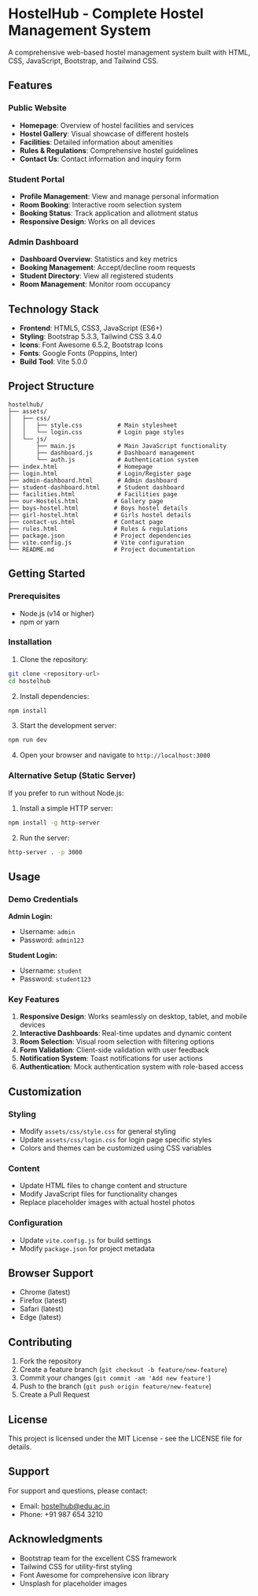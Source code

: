 # HostelHub - Complete Hostel Management System

A comprehensive web-based hostel management system built with HTML, CSS, JavaScript, Bootstrap, and Tailwind CSS.

## Features

### Public Website
- **Homepage**: Overview of hostel facilities and services
- **Hostel Gallery**: Visual showcase of different hostels
- **Facilities**: Detailed information about amenities
- **Rules & Regulations**: Comprehensive hostel guidelines
- **Contact Us**: Contact information and inquiry form

### Student Portal
- **Profile Management**: View and manage personal information
- **Room Booking**: Interactive room selection system
- **Booking Status**: Track application and allotment status
- **Responsive Design**: Works on all devices

### Admin Dashboard
- **Dashboard Overview**: Statistics and key metrics
- **Booking Management**: Accept/decline room requests
- **Student Directory**: View all registered students
- **Room Management**: Monitor room occupancy

## Technology Stack

- **Frontend**: HTML5, CSS3, JavaScript (ES6+)
- **Styling**: Bootstrap 5.3.3, Tailwind CSS 3.4.0
- **Icons**: Font Awesome 6.5.2, Bootstrap Icons
- **Fonts**: Google Fonts (Poppins, Inter)
- **Build Tool**: Vite 5.0.0

## Project Structure

```
hostelhub/
├── assets/
│   ├── css/
│   │   ├── style.css          # Main stylesheet
│   │   └── login.css          # Login page styles
│   └── js/
│       ├── main.js            # Main JavaScript functionality
│       ├── dashboard.js       # Dashboard management
│       └── auth.js            # Authentication system
├── index.html                 # Homepage
├── login.html                 # Login/Register page
├── admin-dashboard.html       # Admin dashboard
├── student-dashboard.html     # Student dashboard
├── facilities.html            # Facilities page
├── our-Hostels.html          # Gallery page
├── boys-hostel.html          # Boys hostel details
├── girl-hostel.html          # Girls hostel details
├── contact-us.html           # Contact page
├── rules.html                # Rules & regulations
├── package.json              # Project dependencies
├── vite.config.js            # Vite configuration
└── README.md                 # Project documentation
```

## Getting Started

### Prerequisites
- Node.js (v14 or higher)
- npm or yarn

### Installation

1. Clone the repository:
```bash
git clone <repository-url>
cd hostelhub
```

2. Install dependencies:
```bash
npm install
```

3. Start the development server:
```bash
npm run dev
```

4. Open your browser and navigate to `http://localhost:3000`

### Alternative Setup (Static Server)

If you prefer to run without Node.js:

1. Install a simple HTTP server:
```bash
npm install -g http-server
```

2. Run the server:
```bash
http-server . -p 3000
```

## Usage

### Demo Credentials

**Admin Login:**
- Username: `admin`
- Password: `admin123`

**Student Login:**
- Username: `student`
- Password: `student123`

### Key Features

1. **Responsive Design**: Works seamlessly on desktop, tablet, and mobile devices
2. **Interactive Dashboards**: Real-time updates and dynamic content
3. **Room Selection**: Visual room selection with filtering options
4. **Form Validation**: Client-side validation with user feedback
5. **Notification System**: Toast notifications for user actions
6. **Authentication**: Mock authentication system with role-based access

## Customization

### Styling
- Modify `assets/css/style.css` for general styling
- Update `assets/css/login.css` for login page specific styles
- Colors and themes can be customized using CSS variables

### Content
- Update HTML files to change content and structure
- Modify JavaScript files for functionality changes
- Replace placeholder images with actual hostel photos

### Configuration
- Update `vite.config.js` for build settings
- Modify `package.json` for project metadata

## Browser Support

- Chrome (latest)
- Firefox (latest)
- Safari (latest)
- Edge (latest)

## Contributing

1. Fork the repository
2. Create a feature branch (`git checkout -b feature/new-feature`)
3. Commit your changes (`git commit -am 'Add new feature'`)
4. Push to the branch (`git push origin feature/new-feature`)
5. Create a Pull Request

## License

This project is licensed under the MIT License - see the LICENSE file for details.

## Support

For support and questions, please contact:
- Email: hostelhub@edu.ac.in
- Phone: +91 987 654 3210

## Acknowledgments

- Bootstrap team for the excellent CSS framework
- Tailwind CSS for utility-first styling
- Font Awesome for comprehensive icon library
- Unsplash for placeholder images